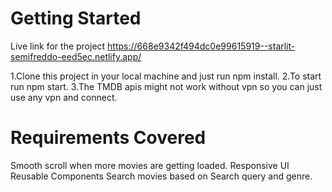# Getting Started 
Live link for the project 
https://668e9342f494dc0e99615919--starlit-semifreddo-eed5ec.netlify.app/

1.Clone this project in your local machine and just run npm install.
2.To start run npm start.
3.The TMDB apis might not work without vpn so you can just use any vpn and connect.

# Requirements Covered
Smooth scroll when more movies are getting loaded.
Responsive UI
Reusable Components
Search movies based on Search query and genre.





